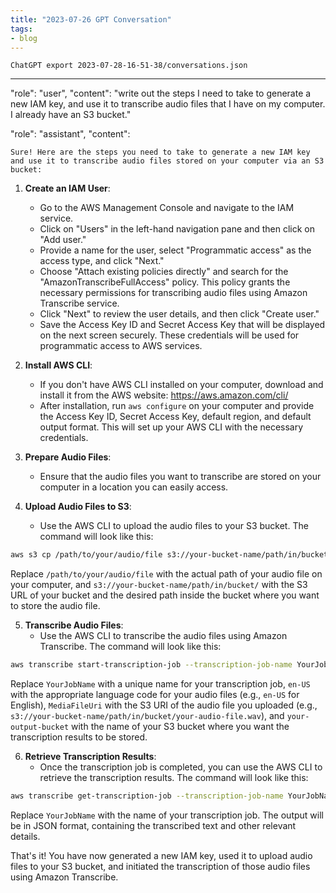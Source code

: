 ```yaml
---
title: "2023-07-26 GPT Conversation"
tags:
- blog
---
```


`ChatGPT export 2023-07-28-16-51-38/conversations.json`

---

"role": "user", "content": "write out the steps I need to take to generate a new IAM key, and use it to transcribe audio files that I have on my computer. I already have an S3 bucket."

"role": "assistant", "content":

	Sure! Here are the steps you need to take to generate a new IAM key and use it to transcribe audio files stored on your computer via an S3 bucket:

1. **Create an IAM User**:
   - Go to the AWS Management Console and navigate to the IAM service.
   - Click on "Users" in the left-hand navigation pane and then click on "Add user."
   - Provide a name for the user, select "Programmatic access" as the access type, and click "Next."
   - Choose "Attach existing policies directly" and search for the "AmazonTranscribeFullAccess" policy. This policy grants the necessary permissions for transcribing audio files using Amazon Transcribe service.
   - Click "Next" to review the user details, and then click "Create user."
   - Save the Access Key ID and Secret Access Key that will be displayed on the next screen securely. These credentials will be used for programmatic access to AWS services.

2. **Install AWS CLI**:
   - If you don't have AWS CLI installed on your computer, download and install it from the AWS website: https://aws.amazon.com/cli/
   - After installation, run `aws configure` on your computer and provide the Access Key ID, Secret Access Key, default region, and default output format. This will set up your AWS CLI with the necessary credentials.

3. **Prepare Audio Files**:
   - Ensure that the audio files you want to transcribe are stored on your computer in a location you can easily access.

4. **Upload Audio Files to S3**:
   - Use the AWS CLI to upload the audio files to your S3 bucket. The command will look like this:

```sh
aws s3 cp /path/to/your/audio/file s3://your-bucket-name/path/in/bucket/
```

Replace `/path/to/your/audio/file` with the actual path of your audio file on your computer, and `s3://your-bucket-name/path/in/bucket/` with the S3 URL of your bucket and the desired path inside the bucket where you want to store the audio file.

5. **Transcribe Audio Files**:
   - Use the AWS CLI to transcribe the audio files using Amazon Transcribe. The command will look like this:

```sh
aws transcribe start-transcription-job --transcription-job-name YourJobName --language-code en-US --media MediaFileUri --output-bucket your-output-bucket
```

Replace `YourJobName` with a unique name for your transcription job, `en-US` with the appropriate language code for your audio files (e.g., `en-US` for English), `MediaFileUri` with the S3 URI of the audio file you uploaded (e.g., `s3://your-bucket-name/path/in/bucket/your-audio-file.wav`), and `your-output-bucket` with the name of your S3 bucket where you want the transcription results to be stored.

6. **Retrieve Transcription Results**:
   - Once the transcription job is completed, you can use the AWS CLI to retrieve the transcription results. The command will look like this:

```sh
aws transcribe get-transcription-job --transcription-job-name YourJobName --output json
```

Replace `YourJobName` with the name of your transcription job. The output will be in JSON format, containing the transcribed text and other relevant details.

That's it! You have now generated a new IAM key, used it to upload audio files to your S3 bucket, and initiated the transcription of those audio files using Amazon Transcribe.